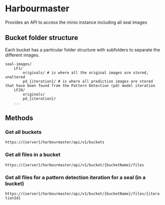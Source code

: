 # Harbourmaster

Provides an API to access the minio instance including all seal images

## Bucket folder structure

Each bucket has a particular folder structure with subfolders to separate the different images.

```
seal-images/
    LF1/
        originals/ # is where all the original images are stored, unaltered
        pd_{iteration}/ # is where all prediction images are stored that have been found from the Pattern Detection (pd) model iteration
    LF28/
        originals/
        pd_{iteration}/
    ...
```

## Methods

### Get all buckets

`https://{server}/harbourmaster/api/v1/buckets`

### Get all files in a bucket

`https://{server}/harbourmaster/api/v1/bucket/{bucketName}/files`

### Get all files for a pattern detection iteration for a seal (in a bucket)

`https://{server}/harbourmaster/api/v1/bucket/{bucketName}/files/{iterationId}`
